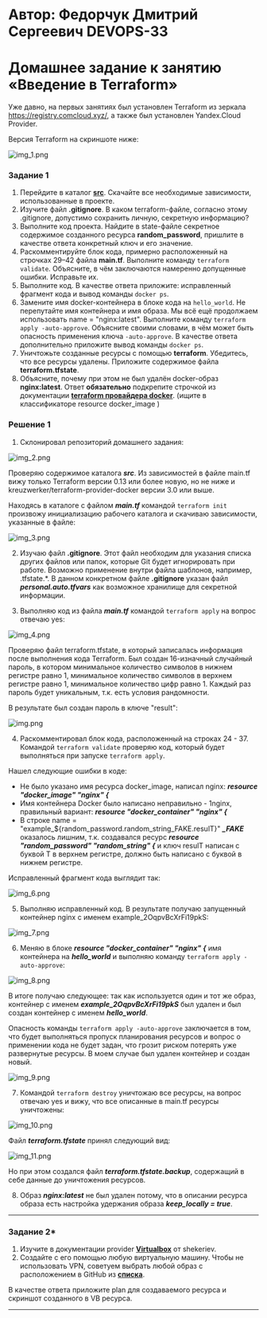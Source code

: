 # Автор: Федорчук Дмитрий Сергеевич DEVOPS-33

# Домашнее задание к занятию «Введение в Terraform»

Уже давно, на первых занятиях был установлен Terraform из зеркала https://registry.comcloud.xyz/, а также был установлен Yandex.Cloud Provider.

Версия Terraform на скриншоте ниже:

![img_1.png](IMG/img_1.png)

### Задание 1

1. Перейдите в каталог [**src**](https://github.com/netology-code/ter-homeworks/tree/main/01/src). Скачайте все необходимые зависимости, использованные в проекте. 
2. Изучите файл **.gitignore**. В каком terraform-файле, согласно этому .gitignore, допустимо сохранить личную, секретную информацию?
3. Выполните код проекта. Найдите  в state-файле секретное содержимое созданного ресурса **random_password**, пришлите в качестве ответа конкретный ключ и его значение.
4. Раскомментируйте блок кода, примерно расположенный на строчках 29–42 файла **main.tf**.
Выполните команду ```terraform validate```. Объясните, в чём заключаются намеренно допущенные ошибки. Исправьте их.
5. Выполните код. В качестве ответа приложите: исправленный фрагмент кода и вывод команды ```docker ps```.
6. Замените имя docker-контейнера в блоке кода на ```hello_world```. Не перепутайте имя контейнера и имя образа. Мы всё ещё продолжаем использовать name = "nginx:latest". Выполните команду ```terraform apply -auto-approve```.
Объясните своими словами, в чём может быть опасность применения ключа  ```-auto-approve```. В качестве ответа дополнительно приложите вывод команды ```docker ps```.
8. Уничтожьте созданные ресурсы с помощью **terraform**. Убедитесь, что все ресурсы удалены. Приложите содержимое файла **terraform.tfstate**. 
9. Объясните, почему при этом не был удалён docker-образ **nginx:latest**. Ответ **обязательно** подкрепите строчкой из документации [**terraform провайдера docker**](https://docs.comcloud.xyz/providers/kreuzwerker/docker/latest/docs).  (ищите в классификаторе resource docker_image )


### Решение 1
1. Склонировал репозиторий домашнего задания:

![img_2.png](IMG/img_2.png)

Проверяю содержимое каталога ***src***. Из зависимостей в файле main.tf вижу только Terraform версии 0.13 или более новую, но не ниже и kreuzwerker/terraform-provider-docker версии 3.0 или выше.

Находясь в каталоге с файлом ***main.tf*** командой ```terraform init``` произвожу инициализацию рабочего каталога и скачиваю зависимости, указанные в файле:

![img_3.png](IMG/img_3.png)

2. Изучаю файл **.gitignore**. Этот файл необходим для указания списка других файлов или папок, которые Git будет игнорировать при работе. Возможно применение внутри файла шаблонов, например, .tfstate.*.
В данном конкретном файле **.gitignore** указан файл ***personal.auto.tfvars*** как возможное хранилище для секретной информации.


3. Выполняю код из файла ***main.tf*** командой ```terraform apply``` на вопрос отвечаю yes:

![img_4.png](IMG/img_4.png)

Проверяю файл terraform.tfstate, в который записалась информация после выполнения кода Terraform. Был создан 16-изначный случайный пароль, в котором минимальное количество символов в нижнем регистре равно 1, минимальное количество символов в верхнем регистре равно 1, минимальное количество цифр равно 1. Каждый раз пароль будет уникальным, т.к. есть условия рандомности.

В результате был создан пароль в ключе "result":

![img.png](IMG/img_5.png)

4. Раскомментировал блок кода, расположенный на строках 24 - 37. Командой ```terraform validate``` проверяю код, который будет выполняться при запуске ```terraform apply```.

Нашел следующие ошибки в коде:

* Не было указано имя ресурса docker_image, написал nginx: ***resource "docker_image" "nginx" {***
* Имя контейнера Docker было написано неправильно - 1nginx, правильный вариант: ***resource "docker_container" "nginx" {***
* В строке name  = "example_${random_password.random_string_FAKE.resulT}" ***_FAKE*** оказалось лишним, т.к. создавался ресурс ***resource "random_password" "random_string" {***
и ключ resulT написан с буквой T в верхнем регистре, должно быть написано с буквой в нижнем регистре.

Исправленный фрагмент кода выглядит так:

![img_6.png](IMG/img_6.png)

5. Выполняю исправленный код. В результате получаю запущенный контейнер nginx с именем example_2OqpvBcXrFi19pkS:

![img_7.png](IMG/img_7.png)

6. Меняю в блоке ***resource "docker_container" "nginx" {*** имя контейнера на ***hello_world*** и выполняю команду ```terraform apply -auto-approve```:

![img_8.png](IMG/img_8.png)

В итоге получаю следующее: так как используется один и тот же образ, контейнер с именем ***example_2OqpvBcXrFi19pkS*** был удален и был создан контейнер с именем ***hello_world***.

Опасность команды ```terraform apply -auto-approve``` заключается в том, что будет выполняться пропуск планирования ресурсов и вопрос о применении кода не будет задан, что грозит риском потерять уже развернутые ресурсы. В моем случае был удален контейнер и создан новый.

![img_9.png](IMG/img_9.png)

7. Командой ```terraform destroy``` уничтожаю все ресурсы, на вопрос отвечаю yes и вижу, что все описанные в main.tf ресурсы уничтожены:

![img_10.png](IMG/img_10.png)

Файл ***terraform.tfstate*** принял следующий вид:

![img_11.png](IMG/img_11.png)

Но при этом создался файл ***terraform.tfstate.backup***, содержащий в себе данные до уничтожения ресурсов.

8. Образ ***nginx:latest*** не был удален потому, что в описании ресурса образа есть настройка удержания образа ***keep_locally = true***.

------

### Задание 2*

1. Изучите в документации provider [**Virtualbox**](https://docs.comcloud.xyz/providers/shekeriev/virtualbox/latest/docs) от 
shekeriev.
2. Создайте с его помощью любую виртуальную машину. Чтобы не использовать VPN, советуем выбрать любой образ с расположением в GitHub из [**списка**](https://www.vagrantbox.es/).

В качестве ответа приложите plan для создаваемого ресурса и скриншот созданного в VB ресурса. 

------